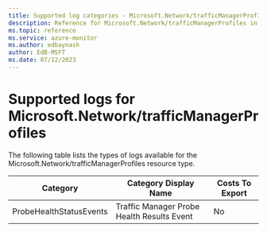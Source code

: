 ```yaml
---
title: Supported log categories - Microsoft.Network/trafficManagerProfiles
description: Reference for Microsoft.Network/trafficManagerProfiles in Azure Monitor Logs.
ms.topic: reference
ms.service: azure-monitor
ms.author: edbaynash
author: EdB-MSFT
ms.date: 07/12/2023
---
```

# Supported logs for Microsoft.Network/trafficManagerProfiles  
<!-- Data source : arm-->


  The following table lists the types of logs available for the Microsoft.Network/trafficManagerProfiles resource type.

|Category|Category Display Name|Costs To Export|
|---|---|---|
|ProbeHealthStatusEvents |Traffic Manager Probe Health Results Event |No |


<!--Gen Date:  Wed Jul 12 2023 17:59:09 GMT+0300 (Israel Daylight Time)-->